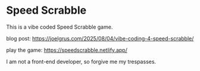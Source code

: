 # Speed Scrabble

This is a vibe coded Speed Scrabble game.

blog post: https://joelgrus.com/2025/08/04/vibe-coding-4-speed-scrabble/

play the game: https://speedscrabble.netlify.app/

I am not a front-end developer, so forgive me my trespasses.